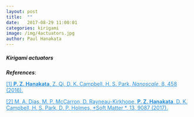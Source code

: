 ```yaml
---
layout: post
title:  ""
date:   2017-08-29 11:00:01
categories: kirigami
image: /img/4actuators.jpg
author: Paul Hanakata
---
```

##### Kirigami actuators 



***References***:

<a href="http://pubs.rsc.org/-/content/articlehtml/2016/nr/c5nr06431g" style="color:#268cd7
">[1] **P. Z. Hanakata**, Z. Qi, D. K. Campbell, H. S. Park, *Nanoscale*, 8, 458 (2016).</a>

<a href="http://pubs.rsc.org/-/content/articlelanding/2017/sm/c7sm01693j/unauth#!divAbstract" style="color:#268cd7
">[2]  M. A. Dias, M. P. McCarron, D. Rayneau-Kirkhope, **P. Z. Hanakata**, D. K. Campbell, H. S. Park, D. P. Holmes, *Soft Matter *, 13, 9087 (2017).</a>
